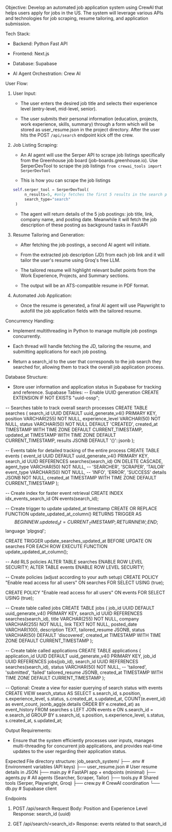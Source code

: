 Objective: Develop an automated job application system using CrewAI that helps users apply for jobs in the US. The system will leverage various APIs and technologies for job scraping, resume tailoring, and application submission.

Tech Stack:

- Backend: Python Fast API

- Frontend: Next.js

- Database: Supabase

- AI Agent Orchestration: Crew AI


User Flow:

1. User Input:

   - The user enters the desired job title and selects their experience level (entry-level, mid-level, senior).

   - The user submits their personal information (education, projects, work experience, skills, summary) through a form which will be stored as user_resume.json in the project directory. After the user hits the POST `/api/search` endpoint kick off the crew.

2. Job Listing Scraping:

   - An AI agent will use the Serper API to scrape job listings specifically from the Greenhouse job board (job-boards.greenhouse.io). Use SerperDevTool to scrape the job listings `from crewai_tools import SerperDevTool`

   - This is how you can scrape the job listings
   ```python
   self.serper_tool = SerperDevTool(
        n_results=5, #only fetches the first 5 results in the search page
        search_type="search"
    )
   ```

   - The agent will return details of the 5 job postings: job title, link, company name, and posting date. Meanwhile it will fetch the job description of these posting as background tasks in FastAPI

3. Resume Tailoring and Generation:

   - After fetching the job postings, a second AI agent will initiate.

   - From the extracted job description (JD) from each job link and it will tailor the user's resume using Groq's free LLM.

   - The tailored resume will highlight relevant bullet points from the Work Experience, Projects, and Summary sections.

   - The output will be an ATS-compatible resume in PDF format.

4. Automated Job Application:

   - Once the resume is generated, a final AI agent will use Playwright to autofill the job application fields with the tailored resume.

Concurrency Handling:

- Implement multithreading in Python to manage multiple job postings concurrently.

- Each thread will handle fetching the JD, tailoring the resume, and submitting applications for each job posting.

- Return a search_id to the user that corresponds to the job search they searched for, allowing them to track the overall job application process. 

Database Structure:

- Store user information and application status in Supabase for tracking and reference.
Supabase Tables:
-- Enable UUID generation
CREATE EXTENSION IF NOT EXISTS "uuid-ossp";

-- Searches table to track overall search processes
CREATE TABLE searches (
    search_id UUID DEFAULT uuid_generate_v4() PRIMARY KEY,
    position VARCHAR(255) NOT NULL,
    experience_level VARCHAR(50) NOT NULL,
    status VARCHAR(50) NOT NULL DEFAULT 'CREATED',
    created_at TIMESTAMP WITH TIME ZONE DEFAULT CURRENT_TIMESTAMP,
    updated_at TIMESTAMP WITH TIME ZONE DEFAULT CURRENT_TIMESTAMP,
    results JSONB DEFAULT '{}'::jsonb
);

-- Events table for detailed tracking of the entire process
CREATE TABLE events (
    event_id UUID DEFAULT uuid_generate_v4() PRIMARY KEY,
    search_id UUID REFERENCES searches(search_id) ON DELETE CASCADE,
    agent_type VARCHAR(50) NOT NULL,  -- 'SEARCHER', 'SCRAPER', 'TAILOR'
    event_type VARCHAR(50) NOT NULL,  -- 'INFO', 'ERROR', 'SUCCESS'
    details JSONB NOT NULL,
    created_at TIMESTAMP WITH TIME ZONE DEFAULT CURRENT_TIMESTAMP
);

-- Create index for faster event retrieval
CREATE INDEX idx_events_search_id ON events(search_id);

-- Create trigger to update updated_at timestamp
CREATE OR REPLACE FUNCTION update_updated_at_column()
RETURNS TRIGGER AS $$
BEGIN
    NEW.updated_at = CURRENT_TIMESTAMP;
    RETURN NEW;
END;
$$ language 'plpgsql';

CREATE TRIGGER update_searches_updated_at
    BEFORE UPDATE ON searches
    FOR EACH ROW
    EXECUTE FUNCTION update_updated_at_column();

-- Add RLS policies
ALTER TABLE searches ENABLE ROW LEVEL SECURITY;
ALTER TABLE events ENABLE ROW LEVEL SECURITY;

-- Create policies (adjust according to your auth setup)
CREATE POLICY "Enable read access for all users" ON searches
    FOR SELECT
    USING (true);

CREATE POLICY "Enable read access for all users" ON events
    FOR SELECT
    USING (true);

-- Create table called jobs
CREATE TABLE jobs (
    job_id UUID DEFAULT uuid_generate_v4() PRIMARY KEY,
    search_id UUID REFERENCES searches(search_id),
    title VARCHAR(255) NOT NULL,
    company VARCHAR(255) NOT NULL,
    link TEXT NOT NULL,
    posted_date VARCHAR(100),
    description TEXT,
    tailored_resume JSONB,
    status VARCHAR(50) DEFAULT 'discovered',
    created_at TIMESTAMP WITH TIME ZONE DEFAULT CURRENT_TIMESTAMP
);

-- Create table called applications
CREATE TABLE applications (
    application_id UUID DEFAULT uuid_generate_v4() PRIMARY KEY,
    job_id UUID REFERENCES jobs(job_id),
    search_id UUID REFERENCES searches(search_id),
    status VARCHAR(50) NOT NULL, -- 'tailored', 'submitted', 'failed'
    tailored_resume JSONB,
    created_at TIMESTAMP WITH TIME ZONE DEFAULT CURRENT_TIMESTAMP
);

-- Optional: Create a view for easier querying of search status with events
CREATE VIEW search_status AS
SELECT 
    s.search_id,
    s.position,
    s.experience_level,
    s.status,
    s.created_at,
    s.updated_at,
    COUNT(e.event_id) as event_count,
    jsonb_agg(e.details ORDER BY e.created_at) as event_history
FROM searches s
LEFT JOIN events e ON s.search_id = e.search_id
GROUP BY s.search_id, s.position, s.experience_level, s.status, s.created_at, s.updated_at;


Output Requirements:

- Ensure that the system efficiently processes user inputs, manages multi-threading for concurrent job applications, and provides real-time updates to the user regarding their application status.

Expected File directory structure:
job_search_system/
├── .env                # Environment variables (API keys)
├── user_resume.json    # User resume details in JSON
├── main.py        # FastAPI app + endpoints (minimal) 
├── agents.py      # All agents (Searcher, Scraper, Tailor)
├── tools.py       # Shared tools (Serper, Playwright, Groq)
├── crew.py        # CrewAI coordination
└── db.py          # Supabase client

Endpoints
1. POST /api/search
Request Body: Position and Experience Level
Response: search_id (uuid)

2. GET /api/search/<search_id>
Response: events related to that search_id
